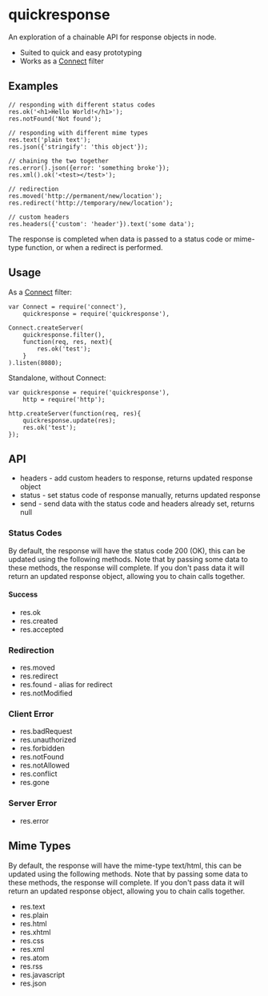 # quickresponse

An exploration of a chainable API for response objects in node.

* Suited to quick and easy prototyping
* Works as a [Connect](http://github.com/extjs/Connect) filter


## Examples

    // responding with different status codes
    res.ok('<h1>Hello World!</h1>');
    res.notFound('Not found');

    // responding with different mime types
    res.text('plain text');
    res.json({'stringify': 'this object'});

    // chaining the two together
    res.error().json({error: 'something broke'});
    res.xml().ok('<test></test>');

    // redirection
    res.moved('http://permanent/new/location');
    res.redirect('http://temporary/new/location');

    // custom headers
    res.headers({'custom': 'header'}).text('some data');

The response is completed when data is passed to a status code or mime-type
function, or when a redirect is performed.


## Usage

As a [Connect](http://github.com/extjs/Connect) filter:

    var Connect = require('connect'),
        quickresponse = require('quickresponse'),

    Connect.createServer(
        quickresponse.filter(),
        function(req, res, next){
            res.ok('test');
        }
    ).listen(8080);

Standalone, without Connect:

    var quickresponse = require('quickresponse'),
        http = require('http');

    http.createServer(function(req, res){
        quickresponse.update(res);
        res.ok('test');
    });


## API

* headers - add custom headers to response, returns updated response object
* status - set status code of response manually, returns updated response
* send - send data with the status code and headers already set, returns null

### Status Codes

By default, the response will have the status code 200 (OK), this can
be updated using the following methods. Note that by passing some data
to these methods, the response will complete. If you don't pass data it will
return an updated response object, allowing you to chain calls together.

#### Success
* res.ok
* res.created
* res.accepted

### Redirection
* res.moved
* res.redirect
* res.found - alias for redirect
* res.notModified

### Client Error
* res.badRequest
* res.unauthorized
* res.forbidden
* res.notFound
* res.notAllowed
* res.conflict
* res.gone

### Server Error
* res.error

## Mime Types

By default, the response will have the mime-type text/html, this can
be updated using the following methods. Note that by passing some data
to these methods, the response will complete. If you don't pass data it will
return an updated response object, allowing you to chain calls together.

* res.text
* res.plain
* res.html
* res.xhtml
* res.css
* res.xml
* res.atom
* res.rss
* res.javascript
* res.json
